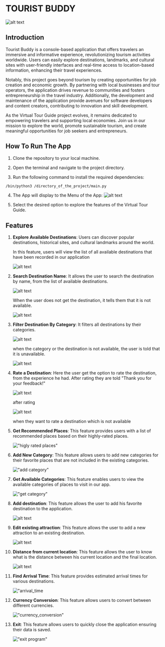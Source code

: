 # TOURIST BUDDY

![alt text](assets/menu.png)

## Introduction

Tourist Buddy is a console-based application that offers travelers an immersive and informative experience, revolutionizing tourism activities worldwide. Users can easily explore destinations, landmarks, and cultural sites with user-friendly interfaces and real-time access to location-based information, enhancing their travel experiences. 

Notably, this project goes beyond tourism by creating opportunities for job creation and economic growth. By partnering with local businesses and tour operators, the application drives revenue to communities and fosters entrepreneurship in the travel industry. Additionally, the development and maintenance of the application provide avenues for software developers and content creators, contributing to innovation and skill development.

As the Virtual Tour Guide project evolves, it remains dedicated to empowering travelers and supporting local economies. Join us in our mission to explore the world, promote sustainable tourism, and create meaningful opportunities for job seekers and entrepreneurs.

## How To Run The App

1. Clone the repository to your local machine.

2. Open the terminal and navigate to the project directory.

3. Run the following command to install the required dependencies:

```bash
/bin/python3 /directory_of_the_project/main.py
```

4. The App will display to the Menu of the App:
![alt text](assets/menu.png)

5. Select the desired option to explore the features of the Virtual Tour Guide.

## Features

1. **Explore Available Destinations**: Users can discover popular destinations, historical sites, and cultural landmarks around the world.

    In this feature, users will view the list of all available destinations that have been recorded in our application

    ![alt text](assets/destination-list.png)

2. **Search Destination Name**: It allows the user to search the destination by name, from the list of available destinations.
    
    ![alt text](assets/search_by_name_success.png)

    When the user does not get the destination, it tells them that it is not available. 
    
    ![alt text](assets/search_by_name_unknown.png)

3. **Filter Destination By Category**: It filters all destinations by their categories.
    
    ![alt text](assets/filter_category_success.png)

    when the category or the destination is not available, the user is told that it is unavailable.
    
    ![alt text](assets/filter_category_unavailable.png)

4. **Rate a Destination**: Here the user get the option to rate the destination, from the experience he had. After rating they are told "Thank you for your feedback!"
    
    ![alt text](assets/rate_destination_success.png) 
    
    after rating
    
    ![alt text](assets/rate_destination_unknown.png) 
    
    when they want to rate a destination which is not available

5. **Get Recommended Places**: This feature provides users with a list of recommended places based on their highly-rated places.
    
    !["higly rated places"](assets/highly_rated_places.png)

6. **Add New Category**: This feature allows users to add new categories for their favorite places that are not included in the existing categories.
    
    !["add category"](assets/add-cat.png)

7. **Get Available Categories**: This feature enables users to view the available categories of places to visit in our app.
    
    !["get category"](assets/get-cat.png)

8. **Add destination**: This feature allows the user to add his favorite destination to the application.
    
    ![alt text](assets/add_destination.png)

9. **Edit existing attraction**: This feature allows the user to add a new attraction to an existing destination.
    
    ![alt text](assets/update_destination.png)

10. **Distance from current location**: This feature allows the user to know what is the distance between his current location and the final location.
    
    ![alt text](assets/current_location.png)

11. **Find Arrival Time**: This feature provides estimated arrival times for various destinations.
    
    !["arrival_time](assets/arrival_time.png)

12. **Currency Conversion**: This feature allows users to convert between different currencies.
    
    !["currency_conversion"](assets/currency_conversion.png)

13. **Exit**: This feature allows users to quickly close the application ensuring their data is saved.
    
    !["exit program"](assets/exit_program.png)


